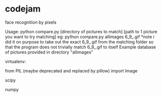 codejam
=======

face recognition by pixels

Usage: python compare.py [directory of pictures to match] [path to 1 picture you want to try matching]
eg: python compare.py allimages 6_9_.gif *note i did it on purpose to take out the exact 6_9_.gif from the matching folder so that the program does not trivially match 6_9_.gif to itself
Example database of pictures provided in directory "allimages"

virtualenv:

from PIL (maybe deprecated and replaced by pillow) import Image

scipy

numpy

